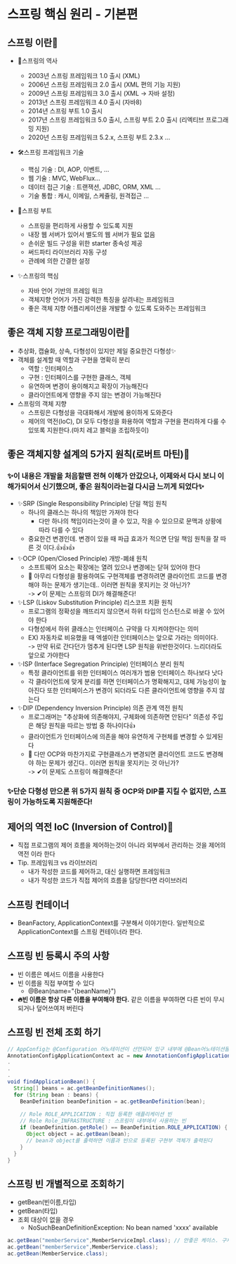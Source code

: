 # 스프링 핵심 원리 - 기본편

## 스프링 이란🧐
- 📝스프링의 역사
  - 2003년 스프링 프레임워크 1.0 출시 (XML)
  - 2006년 스프링 프레임워크 2.0 출시 (XML 편의 기능 지원)
  - 2009년 스프링 프레임워크 3.0 출시 (XML -> 자바 설정)
  - 2013년 스프링 프레임워크 4.0 출시 (자바8)
  - 2014년 스프링 부트 1.0 출시
  - 2017년 스프링 프레임워크 5.0 출시, 스프링 부트 2.0 출시 (리엑티브 프로그래밍 지원)
  - 2020년 스프링 프레임워크 5.2.x, 스프링 부트 2.3.x ...

- 🛠스프링 프레임워크 기술
  - 핵심 기술 : DI, AOP, 이벤트, ...
  - 웹 기술 : MVC, WebFlux...
  - 데이터 접근 기술 : 트랜잭션, JDBC, ORM, XML ...
  - 기술 통합 : 캐시, 이메일, 스케쥴링, 원격접근 ...

- 🎇스프링 부트
  - 스프링을 편리하게 사용할 수 있도록 지원
  - 내장 웹 서버가 있어서 별도의 웹 서버가 필요 없음
  - 손쉬운 빌드 구성을 위한 starter 종속성 제공
  - 써드파티 라이브러리 자동 구성
  - 관례에 의한 간결한 설정

- ✨스프링의 핵심
  - 자바 언어 기반의 프레임 워크
  - 객체지향 언어가 가진 강력한 특징을 살려내는 프레임워크
  - 좋은 객체 지향 어플리케이션을 개발할 수 있도록 도와주는 프레임워크




## 좋은 객체 지향 프로그래밍이란🧐
- 추상화, 캡슐화, 상속, 다형성이 있지만 제일 중요한건 다형성✨
- 객체를 설계할 때 역할과 구현을 명확히 분리
  - 역할 : 인터페이스
  - 구현 : 인터페이스를 구현한 클래스, 객체
  - 유연하며 변경이 용이해지고 확장이 가능해진다
  - 클라이언트에게 영향을 주지 않는 변경이 가능해진다
- 스프링의 객체 지향
  - 스프링은 다형성을 극대화해서 개발에 용이하게 도와준다
  - 제어의 역전(IoC), DI 모두 다형성을 화용하여 역할과 구현을 편리하게 다룰 수 있또록 지원한다.(마치 레고 블럭을 조립하듯이)




## 좋은 객체지향 설계의 5가지 원칙(로버트 마틴)🧐
### ✨이 내용은 개발을 처음할땐 전혀 이해가 안갔으나, 이제와서 다시 보니 이해가되어서 신기했으며, 좋은 원칙이라는걸 다시금 느끼게 되었다✨
- ✨SRP (Single Responsibility Principle) 단일 책임 원칙
  - 하나의 클래스는 하나의 책임만 가져야 한다
    - 다만 하나의 책임이라는것이 클 수 있고, 작을 수 있으므로 문맥과 상황에 따라 다를 수 있다
  - 중요한건 변경인데. 변경이 있을 때 파급 효과가 적으면 단일 책임 원칙을 잘 따른 것 이다.👍👍👍  
- ✨OCP (Open/Closed Principle) 개방-폐쇄 원칙
  - 소프트웨어 요소는 확장에는 열려 있으나 변경에는 닫혀 있어야 한다
  - 🤔 아무리 다형성을 활용하여도 구현객체를 변경하려면 클라이언트 코드를 변경해야 하는 문제가 생기는데.. 이러면 원칙을 못지키는 것 아닌가?  
    -> ✔이 문제는 스프링의 DI가 해결해준다!  
- ✨LSP (Liskov Substitution Principle) 리스코프 치환 원칙
  - 프로그램의 정확성을 깨뜨리지 않으면서 하위 타입의 인스턴스로 바꿀 수 있어야 한다
  - 다형성에서 하위 클래스는 인터페이스 규약을 다 지켜야한다는 의미
  - EX) 자동차로 비유했을 때 엑셀이란 인터페이스는 앞으로 가라는 의미이다.  
  -> 만약 뒤로 간다던가 멈추게 된다면 LSP 원칙을 위반한것이다. 느리더라도 앞으로 가야한다
- ✨ISP (Interface Segregation Principle) 인터페이스 분리 원칙
  - 특정 클라이언트를 위한 인터페이스 여러개가 범용 인터페이스 하나보다 낫다
  - 각 클라이언트에 맞게 분리를 하면 인터페이스가 명확해지고, 대체 가능성이 높아진다 또한 인터페이스가 변경이 되더라도 다른 클라이언트에 영향을 주지 않는다
- ✨DIP (Dependency Inversion Principle) 의존 관계 역전 원칙
  - 프로그래머는 "추상화에 의존해야지, 구체화에 의존하면 안된다" 의존성 주입은 해당 원칙을 따르는 방법 중 하나이다👍
  - 클라이언트가 인터페이스에 의존을 해야 유연하게 구현체를 변경할 수 있게된다
  - 🤔 다만 OCP와 마찬가지로 구현클래스가 변경되면 클라이언트 코드도 변경해야 하는 문제가 생긴다.. 이러면 원칙을 못지키는 것 아닌가?  
  -> ✔이 문제도 스프링이 해결해준다!

### ✨단순 다형성 만으론 위 5가지 원칙 중 OCP와 DIP를 지킬 수 없지만, 스프링이 가능하도록 지원해준다!



## 제어의 역전 IoC (Inversion of Control)🧐
- 직접 프로그램의 제어 흐름을 제어하는것이 아니라 외부에서 관리하는 것을 제어의 역전 이라 한다
- Tip. 프레임워크 vs 라이브러리
  - 내가 작성한 코드를 제어하고, 대신 실행하면 프레임워크
  - 내가 작성한 코드가 직접 제어의 흐름을 담당한다면 라이브러리



## 스프링 컨테이너
- BeanFactory, ApplicationContext를 구분해서 이야기한다. 일반적으로 ApplicationContext를 스프링 컨테이너라 한다.

## 스프링 빈 등록시 주의 사항
- 빈 이름은 메서드 이름을 사용한다
- 빈 이름을 직접 부여할 수 있다
  - @Bean(name="{beanName}")
- **🔥빈 이름은 항상 다른 이름을 부여해야 한다.** 같은 이름을 부여하면 다른 빈이 무시되거나 덮어쓰여저 버린다



## 스프링 빈 전체 조회 하기
```java
// AppConfig는 @Configuration 어노테이션이 선언되어 있구 내부에 @Bean어노테이션들이 붙은 메서드가 있는 상태임 (소스 넣기 귀찮아서 설명 추가)
AnnotationConfigApplicationContext ac = new AnnotationConfigApplicationContext(AppConfig.class);
.
.
.
void findApplicationBean() {
  String[] beans = ac.getBeanDefinitionNames();
  for (String bean : beans) {
    BeanDefinition beanDefinition = ac.getBeanDefinition(bean);
    
    // Role ROLE_APPLICATION : 직접 등록한 애플리케이션 빈
    // Role Role_INFRASTRUCTURE : 스프링이 내부에서 사용하는 빈
    if (beanDefinition.getRole() == BeanDefinition.ROLE_APPLICATION) {
      Object object = ac.getBean(bean);
      // bean과 object를 출력하면 이름과 빈으로 등록된 구현부 객체가 출력된다
    }
  }
}
```


## 스프링 빈 개별적으로 조회하기
- getBean(빈이름,타입)
- getBean(타입)
- 조회 대상이 없을 경우 
  - NoSuchBeanDefinitionException: No bean named 'xxxx' available
```java
ac.getBean("memberService",MemberServiceImpl.class); // 안좋은 케이스. 구체화에 의존하면 안된다
ac.getBean("memberService",MemberService.class);
ac.getBean(MemberService.class);
```













